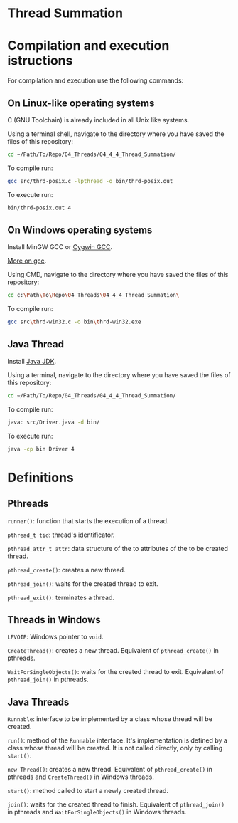 # Thread Summation

# Compilation and execution istructions
For compilation and execution use the following commands:

## On Linux-like operating systems
C (GNU Toolchain) is already included in all Unix like systems.

Using a terminal shell, navigate to the directory where you have saved the files of this repository:

```sh
cd ~/Path/To/Repo/04_Threads/04_4_4_Thread_Summation/
```

To compile run:

```sh
gcc src/thrd-posix.c -lpthread -o bin/thrd-posix.out
```

To execute run:

```sh 
bin/thrd-posix.out 4
```

## On Windows operating systems
Install MinGW GCC or [Cygwin GCC](https://www.ntu.edu.sg/home/ehchua/programming/howto/Cygwin_HowTo.html).

[More on gcc](https://www.ntu.edu.sg/home/ehchua/programming/cpp/gcc_make.html).

Using CMD, navigate to the directory where you have saved the files of this repository:

```sh
cd c:\Path\To\Repo\04_Threads\04_4_4_Thread_Summation\
```

To compile run:

```sh
gcc src\thrd-win32.c -o bin\thrd-win32.exe
```

## Java Thread
Install [Java JDK](https://www.oracle.com/technetwork/java/javase/overview/index.html).

Using a terminal, navigate to the directory where you have saved the files of this repository:

```sh
cd ~/Path/To/Repo/04_Threads/04_4_4_Thread_Summation/
```

To compile run:

```sh
javac src/Driver.java -d bin/
```

To execute run:

```sh
java -cp bin Driver 4
```

# Definitions

## Pthreads

`runner()`: function that starts the execution of a thread.

`pthread_t tid`: thread's identificator.

`pthread_attr_t attr`: data structure of the to attributes of the to be created thread.

`pthread_create()`: creates a new thread.

`pthread_join()`: waits for the created thread to exit.

`pthread_exit()`: terminates a thread.

## Threads in Windows

`LPVOIP`: Windows pointer to `void`.

`CreateThread()`: creates a new thread. Equivalent of `pthread_create()` in pthreads.

`WaitForSingleObjects()`: waits for the created thread to exit. Equivalent of `pthread_join()` in pthreads.

## Java Threads

`Runnable`: interface to be implemented by a class whose thread will be created.

`run()`: method of the `Runnable` interface. It's implementation is defined by a class whose thread will be created. It is not called directly, only by calling `start()`.

`new Thread()`: creates a new thread. Equivalent of `pthread_create()` in pthreads and `CreateThread()` in Windows threads.

`start()`: method called to start a newly created thread.

`join()`: waits for the created thread to finish. Equivalent of `pthread_join()` in pthreads and `WaitForSingleObjects()` in Windows threads.
